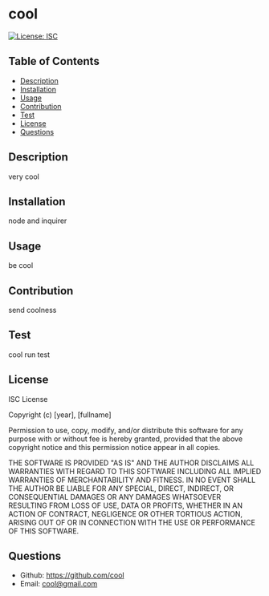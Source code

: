 

  # cool
  [![License: ISC](https://img.shields.io/badge/License-ISC-blue.svg)](https://opensource.org/licenses/ISC)

  ## Table of Contents
  - [Description](#description)
  - [Installation](#installation)
  - [Usage](#usage)
  - [Contribution](#contribution)
  - [Test](#test)
  - [License](#license)
  - [Questions](#questions)

  ## Description
  very cool

  ## Installation
  node and inquirer

  ## Usage
  be cool

  ## Contribution
  send coolness

  ## Test
  cool run test

  ## License
  ISC License

  Copyright (c) [year], [fullname]
  
  Permission to use, copy, modify, and/or distribute this software for any
  purpose with or without fee is hereby granted, provided that the above
  copyright notice and this permission notice appear in all copies.
  
  THE SOFTWARE IS PROVIDED "AS IS" AND THE AUTHOR DISCLAIMS ALL WARRANTIES
  WITH REGARD TO THIS SOFTWARE INCLUDING ALL IMPLIED WARRANTIES OF
  MERCHANTABILITY AND FITNESS. IN NO EVENT SHALL THE AUTHOR BE LIABLE FOR
  ANY SPECIAL, DIRECT, INDIRECT, OR CONSEQUENTIAL DAMAGES OR ANY DAMAGES
  WHATSOEVER RESULTING FROM LOSS OF USE, DATA OR PROFITS, WHETHER IN AN
  ACTION OF CONTRACT, NEGLIGENCE OR OTHER TORTIOUS ACTION, ARISING OUT OF
  OR IN CONNECTION WITH THE USE OR PERFORMANCE OF THIS SOFTWARE.

  ## Questions
  - Github: https://github.com/cool
  - Email: cool@gmail.com


  